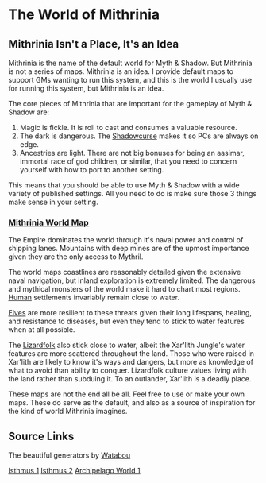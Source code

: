 # The World of Mithrinia

## Mithrinia Isn't a Place, It's an Idea

Mithrinia is the name of the default world for Myth & Shadow. But Mithrinia is not a series of maps. Mithrinia is an idea. I provide default maps to support GMs wanting to run this system, and this is the world I usually use for running this system, but Mithrinia is an idea.

The core pieces of Mithrinia that are important for the gameplay of Myth & Shadow are:

1. Magic is fickle. It is roll to cast and consumes a valuable resource.
2. The dark is dangerous. The [Shadowcurse](../../Game%20Procedures/Hazards/Shadowcurse.md) makes it so PCs are always on edge.
3. Ancestries are light. There are not big bonuses for being an aasimar, immortal race of god children, or similar, that you need to concern yourself with how to port to another setting.

This means that you should be able to use Myth & Shadow with a wide variety of published settings. All you need to do is make sure those 3 things make sense in your setting.

### [Mithrinia World Map](Maps/Mithrinia%20World%20Map.md)

The Empire dominates the world through it's naval power and control of shipping lanes. Mountains with deep mines are of the upmost importance given they are the only access to Mythril.

The world maps coastlines are reasonably detailed given the extensive naval navigation, but inland exploration is extremely limited. The dangerous and mythical monsters of the world make it hard to chart most regions. [Human](../../Player%20Characters/Ancenstries/Human.md) settlements invariably remain close to water.

[Elves](../../Player%20Characters/Ancenstries/Elf.md) are more resilient to these threats given their long lifespans, healing, and resistance to diseases, but even they tend to stick to water features when at all possible.

The [Lizardfolk](../../Player%20Characters/Ancenstries/Lizardfolk.md) also stick close to water, albeit the Xar'lith Jungle's water features are more scattered throughout the land. Those who were raised in Xar'lith are likely to know it's ways and dangers, but more as knowledge of what to avoid than ability to conquer. Lizardfolk culture values living with the land rather than subduing it. To an outlander, Xar'lith is a deadly place.

These maps are not the end all be all. Feel free to use or make your own maps. These do serve as the default, and also as a source of inspiration for the kind of world Mithrinia imagines.

## Source Links

The beautiful generators by [Watabou](https://watabou.github.io/)

[Isthmus 1](https://watabou.github.io/perilous-shores/?seed=1008532271&tags=highland,lake,woodland,difficult,neutral&w=1800&h=1800&hexes=3)
[Isthmus 2](https://watabou.github.io/perilous-shores/?seed=1103575137&tags=highland,lake,woodland,difficult,neutral&hexes=3)
[Archipelago World 1](https://watabou.github.io/perilous-shores/?seed=278080823&tags=archipelago,neutral,highland,safe,woodland&w=2700&h=2700)
